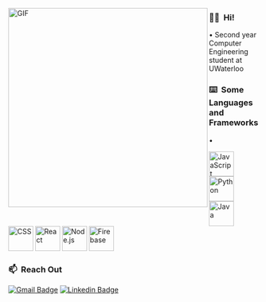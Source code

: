 <p align="left">
      <img align="left" alt="GIF" width="400px" src="https://thecreatorsproject-images.vice.com/content-images/contentimage/no-slug/f8cf30cbdcd8133af37d4b2d85b59713.jpg"/>
</p>

  ### 👋🏼 &nbsp;Hi!
•  Second year Computer Engineering student at UWaterloo

### ⌨️ &nbsp;Some Languages and Frameworks

<p>
•
</p>
 <p align="left">
<img title="JavaScript" alt="JavaScript" src="https://www.logolynx.com/images/logolynx/cd/cd4ad61c3ca4f67366c71b2eaa47a55c.jpeg" height="50px">
 <img title="Python" alt="Python" src="https://i.imgur.com/WMBWJrH.png" height="50px">
  <img title="Java" alt="Java" src="https://encrypted-tbn0.gstatic.com/images?q=tbn%3AANd9GcSnYhIwiRWDHMz8JFhdfJt013xMNs1p0jxoMw&usqp=CAU" height="50px">
  <img title="Swift" alt="CSS" src="https://developer.apple.com/swift/images/swift-og.png" height="50px">
  <img title="React" alt="React" src="https://i.imgur.com/OtKJaZb.jpg" height="50px">
  <img title="Node.js" alt="Node.js" src="https://i.imgur.com/0Wq50pg.png" height="50px">
  <img title="Firebase" alt="Firebase" src="https://res-1.cloudinary.com/crunchbase-production/image/upload/c_lpad,h_256,w_256,f_auto,q_auto:eco/v1478529687/zaeoysnccrafp3ikx5or.png" height="50px">

</p>



### 📫 &nbsp;Reach Out

[![Gmail Badge](https://img.shields.io/badge/-Jun.Zheng@UWaterloo.ca-c14438?logo=Gmail&logoColor=white)](mailto:Jun.Zheng@UWaterloo.ca)
[![Linkedin Badge](https://img.shields.io/badge/-Jun_Zheng-blue?logo=Linkedin&logoColor=white)](https://www.linkedin.com/in/jun-zheng-1666341a9/) 
